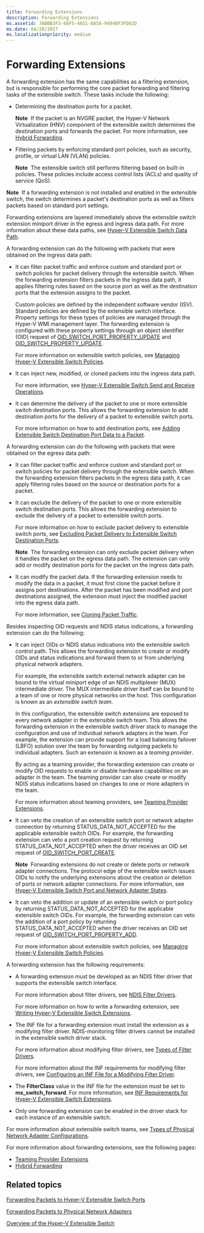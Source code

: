```yaml
---
title: Forwarding Extensions
description: Forwarding Extensions
ms.assetid: 7ABBB3F3-66F5-4651-8A5A-94940F3FD82D
ms.date: 04/20/2017
ms.localizationpriority: medium
---
```


# Forwarding Extensions


A forwarding extension has the same capabilities as a filtering extension, but is responsible for performing the core packet forwarding and filtering tasks of the extensible switch. These tasks include the following:

-   Determining the destination ports for a packet.

    **Note**  If the packet is an NVGRE packet, the Hyper-V Network Virtualization (HNV) component of the extensible switch determines the destination ports and forwards the packet. For more information, see [Hybrid Forwarding](hybrid-forwarding.md).

     

-   Filtering packets by enforcing standard port policies, such as security, profile, or virtual LAN (VLAN) policies.

    **Note**  The extensible switch still performs filtering based on built-in policies. These policies include access control lists (ACLs) and quality of service (QoS).

     

**Note**  If a forwarding extension is not installed and enabled in the extensible switch, the switch determines a packet's destination ports as well as filters packets based on standard port settings.

 

Forwarding extensions are layered immediately above the extensible switch extension miniport driver in the egress and ingress data path. For more information about these data paths, see [Hyper-V Extensible Switch Data Path](hyper-v-extensible-switch-data-path.md).

A forwarding extension can do the following with packets that were obtained on the ingress data path:

-   It can filter packet traffic and enforce custom and standard port or switch policies for packet delivery through the extensible switch. When the forwarding extension filters packets in the ingress data path, it applies filtering rules based on the source port as well as the destination ports that the extension assigns to the packet.

    Custom policies are defined by the independent software vendor (ISV). Standard policies are defined by the extensible switch interface. Property settings for these types of policies are managed through the Hyper-V WMI management layer. The forwarding extension is configured with these property settings through an object identifier (OID) request of [OID\_SWITCH\_PORT\_PROPERTY\_UPDATE](https://msdn.microsoft.com/library/windows/hardware/hh598278) and [OID\_SWITCH\_PROPERTY\_UPDATE](https://msdn.microsoft.com/library/windows/hardware/hh598283).

    For more information on extensible switch policies, see [Managing Hyper-V Extensible Switch Policies](managing-hyper-v-extensible-switch-extensibility-policies.md).

-   It can inject new, modified, or cloned packets into the ingress data path.

    For more information, see [Hyper-V Extensible Switch Send and Receive Operations](hyper-v-extensible-switch-send-and-receive-operations.md).

-   It can determine the delivery of the packet to one or more extensible switch destination ports. This allows the forwarding extension to add destination ports for the delivery of a packet to extensible switch ports.

    For more information on how to add destination ports, see [Adding Extensible Switch Destination Port Data to a Packet](adding-extensible-switch-destination-port-data-to-a-packet.md).

A forwarding extension can do the following with packets that were obtained on the egress data path:

-   It can filter packet traffic and enforce custom and standard port or switch policies for packet delivery through the extensible switch. When the forwarding extension filters packets in the egress data path, it can apply filtering rules based on the source or destination ports for a packet.

-   It can exclude the delivery of the packet to one or more extensible switch destination ports. This allows the forwarding extension to exclude the delivery of a packet to extensible switch ports.

    For more information on how to exclude packet delivery to extensible switch ports, see [Excluding Packet Delivery to Extensible Switch Destination Ports](excluding-packet-delivery-to-extensible-switch-destination-ports.md).

    **Note**  The forwarding extension can only exclude packet delivery when it handles the packet on the egress data path. The extension can only add or modify destination ports for the packet on the ingress data path.

     

-   It can modify the packet data. If the forwarding extension needs to modify the data in a packet, it must first clone the packet before it assigns port destinations. After the packet has been modified and port destinations assigned, the extension must inject the modified packet into the egress data path.

    For more information, see [Cloning Packet Traffic](cloning-or-duplicating-packet-traffic.md).

Besides inspecting OID requests and NDIS status indications, a forwarding extension can do the following:

-   It can inject OIDs or NDIS status indications into the extensible switch control path. This allows the forwarding extension to create or modify OIDs and status indications and forward them to or from underlying physical network adapters.

    For example, the extensible switch external network adapter can be bound to the virtual miniport edge of an NDIS multiplexer (MUX) intermediate driver. The MUX intermediate driver itself can be bound to a team of one or more physical networks on the host. This configuration is known as an *extensible switch team*.

    In this configuration, the extensible switch extensions are exposed to every network adapter in the extensible switch team. This allows the forwarding extension in the extensible switch driver stack to manage the configuration and use of individual network adapters in the team. For example, the extension can provide support for a load balancing failover (LBFO) solution over the team by forwarding outgoing packets to individual adapters. Such an extension is known as a *teaming provider*.

    By acting as a teaming provider, the forwarding extension can create or modify OID requests to enable or disable hardware capabilities on an adapter in the team. The teaming provider can also create or modify NDIS status indications based on changes to one or more adapters in the team.

    For more information about teaming providers, see [Teaming Provider Extensions](teaming-provider-extensions.md).

-   It can veto the creation of an extensible switch port or network adapter connection by returning STATUS\_DATA\_NOT\_ACCEPTED for the applicable extensible switch OIDs. For example, the forwarding extension can veto a port creation request by returning STATUS\_DATA\_NOT\_ACCEPTED when the driver receives an OID set request of [OID\_SWITCH\_PORT\_CREATE](https://msdn.microsoft.com/library/windows/hardware/hh598272).

    **Note**  Forwarding extensions do not create or delete ports or network adapter connections. The protocol edge of the extensible switch issues OIDs to notify the underlying extensions about the creation or deletion of ports or network adapter connections. For more information, see [Hyper-V Extensible Switch Port and Network Adapter States](hyper-v-extensible-switch-port-and-network-adapter-states.md).

     

-   It can veto the addition or update of an extensible switch or port policy by returning STATUS\_DATA\_NOT\_ACCEPTED for the applicable extensible switch OIDs. For example, the forwarding extension can veto the addition of a port policy by returning STATUS\_DATA\_NOT\_ACCEPTED when the driver receives an OID set request of [OID\_SWITCH\_PORT\_PROPERTY\_ADD](https://msdn.microsoft.com/library/windows/hardware/hh598275).

    For more information about extensible switch policies, see [Managing Hyper-V Extensible Switch Policies](managing-hyper-v-extensible-switch-extensibility-policies.md).

A forwarding extension has the following requirements:

-   A forwarding extension must be developed as an NDIS filter driver that supports the extensible switch interface.

    For more information about filter drivers, see [NDIS Filter Drivers](ndis-filter-drivers2.md).

    For more information on how to write a forwarding extension, see [Writing Hyper-V Extensible Switch Extensions](writing-hyper-v-extensible-switch-extensions.md).

-   The INF file for a forwarding extension must install the extension as a modifying filter driver. NDIS-monitoring filter drivers cannot be installed in the extensible switch driver stack.

    For more information about modifying filter drivers, see [Types of Filter Drivers](types-of-filter-drivers.md).

    For more information about the INF requirements for modifying filter drivers, see [Configuring an INF File for a Modifying Filter Driver](configuring-an-inf-file-for-a-modifying-filter-driver.md).

-   The **FilterClass** value in the INF file for the extension must be set to **ms\_switch\_forward**. For more information, see [INF Requirements for Hyper-V Extensible Switch Extensions](inf-requirements-for-hyper-v-extensions.md).

-   Only one forwarding extension can be enabled in the driver stack for each instance of an extensible switch.

For more information about extensible switch teams, see [Types of Physical Network Adapter Configurations](types-of-physical-network-adapter-configurations.md).

For more information about forwarding extensions, see the following pages:

-   [Teaming Provider Extensions](teaming-provider-extensions.md)
-   [Hybrid Forwarding](hybrid-forwarding.md)

## Related topics


[Forwarding Packets to Hyper-V Extensible Switch Ports](forwarding-packets-to-hyper-v-extensible-switch-ports.md)

[Forwarding Packets to Physical Network Adapters](forwarding-packets-to-physical-network-adapters.md)

[Overview of the Hyper-V Extensible Switch](overview-of-the-hyper-v-extensible-switch.md)

 

 






